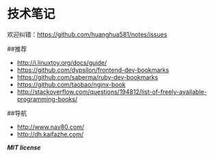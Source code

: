 # 技术笔记

欢迎纠错：https://github.com/huanghua581/notes/issues

##推荐
* http://i.linuxtoy.org/docs/guide/
* https://github.com/dypsilon/frontend-dev-bookmarks
* https://github.com/saberma/ruby-dev-bookmarks
* https://github.com/taobao/nginx-book
* http://stackoverflow.com/questions/194812/list-of-freely-available-programming-books/

##导航
* http://www.nav80.com/
* http://dh.kaifazhe.com/

***MIT license*** 